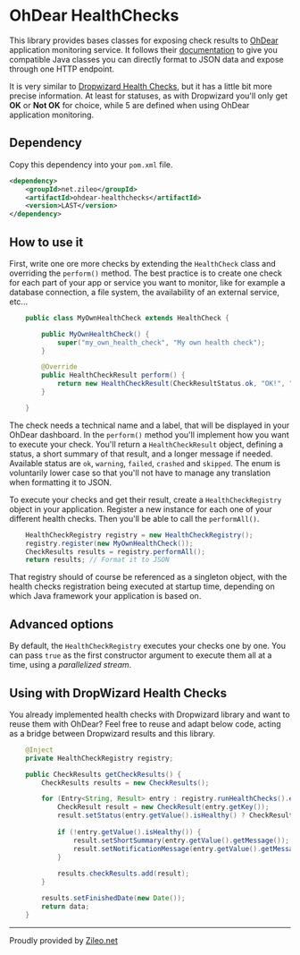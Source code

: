 # OhDear HealthChecks

This library provides bases classes for exposing check results to [OhDear](https://ohdear.app) application monitoring service. It follows their [documentation](https://ohdear.app/docs/features/application-health-monitoring) to give you compatible Java classes you can directly format to JSON data and expose through one HTTP endpoint.

It is very similar to [Dropwizard Health Checks](https://metrics.dropwizard.io/4.2.0/manual/healthchecks.html), but it has a little bit more precise information. At least for statuses, as with Dropwizard you'll only get __OK__ or __Not OK__ for choice, while 5 are defined when using OhDear application monitoring.

## Dependency

Copy this dependency into your `pom.xml` file.

```xml
<dependency>
    <groupId>net.zileo</groupId>
    <artifactId>ohdear-healthchecks</artifactId>
    <version>LAST</version>
</dependency>
```

## How to use it

First, write one ore more checks by extending the `HealthCheck` class and overriding the `perform()` method. The best practice is to create one check for each part of your app or service you want to monitor, like for example a database connection, a file system, the availability of an external service, etc... 

```java
    public class MyOwnHealthCheck extends HealthCheck {

        public MyOwnHealthCheck() {
            super("my_own_health_check", "My own health check");
        }

        @Override
        public HealthCheckResult perform() {
            return new HealthCheckResult(CheckResultStatus.ok, "OK!", "System is fine");
        }

    }
```

The check needs a technical name and a label, that will be displayed in your OhDear dashboard. In the `perform()` method you'll implement how you want to execute your check. You'll return a `HealthCheckResult` object, defining a status, a short summary of that result, and a longer message if needed. Available status are `ok`, `warning`, `failed`, `crashed` and `skipped`. The enum is voluntarily lower case so that you'll not have to manage any translation when formatting it to JSON.

To execute your checks and get their result, create a `HealthCheckRegistry` object in your application. Register a new instance for each one of your different health checks. Then you'll be able to call the `performAll()`. 

```java
    HealthCheckRegistry registry = new HealthCheckRegistry();
    registry.register(new MyOwnHealthCheck());
    CheckResults results = registry.performAll();
    return results; // Format it to JSON
```

That registry should of course be referenced as a singleton object, with the health checks registration being executed at startup time, depending on which Java framework your application is based on.

## Advanced options

By default, the `HealthCheckRegistry` executes your checks one by one. You can pass `true` as the first constructor argument to execute them all at a time, using a _parallelized stream_.

## Using with DropWizard Health Checks

You already implemented health checks with Dropwizard library and want to reuse them with OhDear? Feel free to reuse and adapt below code, acting as a bridge between Dropwizard results and this library.

```java
    @Inject
    private HealthCheckRegistry registry;

    public CheckResults getCheckResults() {
        CheckResults results = new CheckResults();

        for (Entry<String, Result> entry : registry.runHealthChecks().entrySet()) {
            CheckResult result = new CheckResult(entry.getKey());
            result.setStatus(entry.getValue().isHealthy() ? CheckResultStatus.ok : CheckResultStatus.failed);
           
            if (!entry.getValue().isHealthy()) {
                result.setShortSummary(entry.getValue().getMessage());
                result.setNotificationMessage(entry.getValue().getMessage());
            }
           
            results.checkResults.add(result);
        }

        results.setFinishedDate(new Date());
        return data;
    }
```

---

Proudly provided by [Zileo.net](https://zileo.net)
